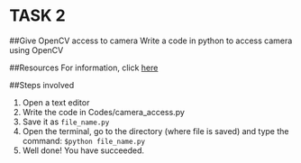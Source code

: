 # TASK 2

##Give OpenCV access to camera
Write a code in python to access camera using OpenCV

##Resources
For information, click [here](https://www.e-consystems.com/blog/camera/how-to-access-cameras-using-opencv-with-python/)

##Steps involved
1. Open a text editor
2. Write the code in Codes/camera_access.py
3. Save it as `file_name.py`
4. Open the terminal, go to the directory (where file is saved) and type the command:
`$python file_name.py`
4. Well done! You have succeeded.
